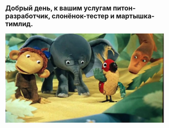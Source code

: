 ## Добрый день, к вашим услугам питон-разработчик, слонёнок-тестер и мартышка-тимлид.

![Иллюстрация к проекту](https://github.com/user-is-absinthe/im_last_bot/blob/tiny_client/images/image.jpeg)
